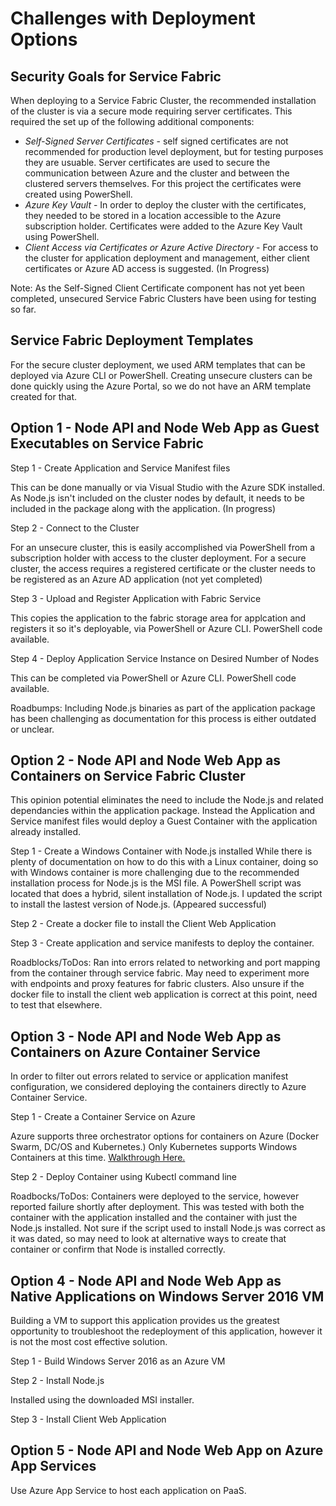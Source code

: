 # Challenges with Deployment Options #

## Security Goals for Service Fabric ##
When deploying to a Service Fabric Cluster, the recommended installation of the cluster is via a secure mode requiring server certificates. This required the set up of the following additional components:

- _Self-Signed Server Certificates_ - self signed certificates are not recommended for production level deployment, but for testing purposes they are usuable. Server certificates are used to secure the communication between Azure and the cluster and between the clustered servers themselves. For this project the certificates were created using PowerShell.
 - _Azure Key Vault_ - In order to deploy the cluster with the certificates, they needed to be stored in a location accessible to the Azure subscription holder. Certificates were added to the Azure Key Vault using PowerShell.
 - _Client Access via Certificates or Azure Active Directory_ - For access to the cluster for application deployment and management, either client certificates or Azure AD access is suggested. (In Progress)

Note: As the Self-Signed Client Certificate component has not yet been completed, unsecured Service Fabric Clusters have been using for testing so far. 

## Service Fabric Deployment Templates ##
For the secure cluster deployment, we used ARM templates that can be deployed via Azure CLI or PowerShell. Creating unsecure clusters can be done quickly using the Azure Portal, so we do not have an ARM template created for that. 

## Option 1 - Node API and Node Web App as Guest Executables on Service Fabric ##

Step 1 - Create Application and Service Manifest files

This can be done manually or via Visual Studio with the Azure SDK installed. As Node.js isn't included on the cluster nodes by default, it needs to be included in the package along with the application. (In progress)

Step 2 - Connect to the Cluster

For an unsecure cluster, this is easily accomplished via PowerShell from a subscription holder with access to the cluster deployment. 
For a secure cluster, the access requires a registered certificate or the cluster needs to be registered as an Azure AD application (not yet completed)

Step 3 - Upload and Register Application with Fabric Service

This copies the application to the fabric storage area for applcation and registers it so it's deployable, via PowerShell or Azure CLI. PowerShell code available.

Step 4 - Deploy Application Service Instance on Desired Number of Nodes 

This can be completed via PowerShell or Azure CLI.  PowerShell code available.

Roadbumps: Including Node.js binaries as part of the application package has been challenging as documentation for this process is either outdated or unclear.  

## Option 2 - Node API and Node Web App as Containers on Service Fabric Cluster ##
This opinion potential eliminates the need to include the Node.js and related dependancies within the application package. Instead the Application and Service manifest files would deploy a Guest Container with the application already installed.

Step 1 - Create a Windows Container with Node.js installed
While there is plenty of documentation on how to do this with a Linux container, doing so with Windows container is more challenging due to the recommended installation process for Node.js is the MSI file. A PowerShell script was located that does a hybrid, silent installation of Node.js.  I updated the script to install the lastest version of Node.js. (Appeared successful)

Step 2 - Create a docker file to install the Client Web Application 

Step 3 - Create application and service manifests to deploy the container. 

Roadblocks/ToDos: Ran into errors related to networking and port mapping from the container through service fabric. May need to experiment more with endpoints and proxy features for fabric clusters. Also unsure if the docker file to install the client web application is correct at this point, need to test that elsewhere. 

## Option 3 - Node API and Node Web App as Containers on Azure Container Service ##
In order to filter out errors related to service or application manifest configuration, we considered deploying the containers directly to Azure Container Service.

Step 1 - Create a Container Service on Azure

Azure supports three orchestrator options for containers on Azure (Docker Swarm, DC/OS and Kubernetes.) Only Kubernetes supports Windows Containers at this time. [Walkthrough Here.](https://docs.microsoft.com/en-us/azure/container-service/container-service-kubernetes-windows-walkthrough)

Step 2 - Deploy Container using Kubectl command line

Roadbocks/ToDos: Containers were deployed to the service, however reported failure shortly after deployment. This was tested with both the container with the application installed and the container with just the Node.js installed.  Not sure if the script used to install Node.js was correct as it was dated, so may need to look at alternative ways to create that container or confirm that Node is installed correctly.

## Option 4 - Node API and Node Web App as Native Applications on Windows Server 2016 VM ##
Building a VM to support this application provides us the greatest opportunity to troubleshoot the redeployment of this application, however it is not the most cost effective solution. 

Step 1 - Build Windows Server 2016 as an Azure VM

Step 2 - Install Node.js

Installed using the downloaded MSI installer.

Step 3 - Install Client Web Application

## Option 5 - Node API and Node Web App on Azure App Services
Use Azure App Service to host each application on PaaS.


    

